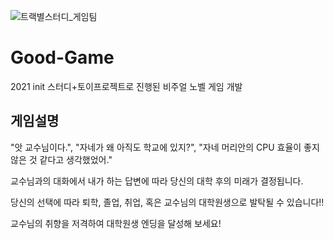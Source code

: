 
![트랙별스터디_게임팀](https://github.com/user-attachments/assets/e0c6b05c-10cb-4070-b75e-ddd3bd0ce79a)


# Good-Game
2021 init 스터디+토이프로젝트로 진행된 비주얼 노벨 게임 개발

## 게임설명

"앗 교수님이다.", "자네가 왜 아직도 학교에 있지?", "자네 머리안의 CPU 효율이 좋지 않은 것 같다고 생각했었어." 

교수님과의 대화에서 내가 하는 답변에 따라 당신의 대학 후의 미래가 결정됩니다. 

당신의 선택에 따라 퇴학, 졸업, 취업, 혹은 교수님의 대학원생으로 발탁될 수 있습니다!!

교수님의 취향을 저격하여 대학원생 엔딩을 달성해 보세요!


